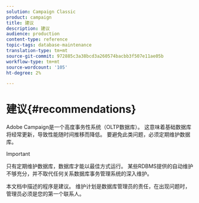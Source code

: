 ```yaml
---
solution: Campaign Classic
product: campaign
title: 建议
description: 建议
audience: production
content-type: reference
topic-tags: database-maintenance
translation-type: tm+mt
source-git-commit: 972885c3a38bcd3a260574bacbb3f507e11ae05b
workflow-type: tm+mt
source-wordcount: '105'
ht-degree: 2%

---
```



# 建议{#recommendations}

Adobe Campaign是一个高度事务性系统（OLTP数据库）。 这意味着基础数据库将经常更新，导致性能随时间推移而降低。 要避免此类问题，必须定期维护数据库。

>[!IMPORTANT]
>
>只有定期维护数据库，数据库才能以最佳方式运行。 某些RDBMS提供的自动维护不够充分，并不取代任何关系数据库事务管理系统的深入维护。
>  
>本文档中描述的程序是建议。 维护计划是数据库管理员的责任，在出现问题时，管理员必须是您的第一个联系人。
